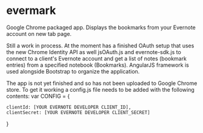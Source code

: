 evermark
========

Google Chrome packaged app. Displays the bookmarks from your Evernote account on new tab page.

Still a work in process.
At the moment has a finished OAuth setup that uses the new Chrome Identity API as well jsOAuth.js and evernote-sdk.js
to connect to a client's Evernote account and get a list of notes (bookmark entries) from a specified notebook (Bookmarks).
AngularJS framework is used alongside Bootstrap to organize the application.

The app is not yet finished and so has not been uploaded to Google Chrome store.
To get it working a config.js file needs to be added with the following contents:
var CONFIG = {

	clientId: [YOUR EVERNOTE DEVELOPER CLIENT_ID],
	clientSecret: [YOUR EVERNOTE DEVELOPER CLIENT_SECRET]

}
